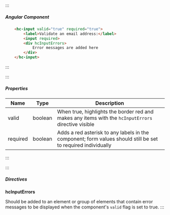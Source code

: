 :::
##### Angular Component
``` html
    <hc-input valid="true" required="true">
        <label>Validate an email address:</label>
        <input required>
        <div hcInputErrors>
            Error messages are added here
        </div>
    </hc-input>
```
:::

:::
##### Properties
| Name | Type | Description |
| - | - | - |
|valid|boolean|When true, highlights the border red and makes any items with the `hcInputErrors` directive visible|
|required|boolean|Adds a red asterisk to any labels in the component; form values should still be set to required individually|
:::

:::
##### Directives
**hcInputErrors**

Should be added to an element or group of elements that contain error messages to be displayed when the component's `valid` flag is set to true.
:::

